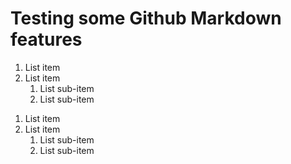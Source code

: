 # Testing some Github Markdown features

1. List item
2. List item
    1. List sub-item
    2. List sub-item

<ol>
    <li>List item</li>
    <li>List item
        <ol style="list-style-type:decimal">
            <li>List sub-item</li>
            <li>List sub-item</li>
        </ol>
    </li>
</ol>
